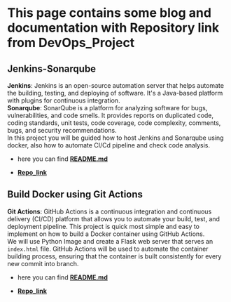 # This page contains some blog and documentation with Repository link from DevOps_Project

## Jenkins-Sonarqube

**Jenkins**: Jenkins is an open-source automation server that helps automate the building, testing, and deploying of software. It's a Java-based platform with plugins for continuous integration.  
**Sonarqube**: SonarQube is a platform for analyzing software for bugs, vulnerabilities, and code smells. It provides reports on duplicated code, coding standards, unit tests, code coverage, code complexity, comments, bugs, and security recommendations.  
In this project you will be guided how to host Jenkins and Sonarqube using docker, also how to automate CI/Cd pipeline and check code analysis.

* here you can find [**README.md**](https://github.com/botlaram/devops_projects/blob/jenkins-sonarqube/README.md)

* [**Repo_link**](https://github.com/botlaram/devops_projects/blob/jenkins-sonarqube/)

## Build Docker using Git Actions

**Git Actions**: GitHub Actions is a continuous integration and continuous delivery (CI/CD) platform that allows you to automate your build, test, and deployment pipeline.
This project is quick most simple and easy to implement on how to build a Docker container using GitHub Actions.  
We will use Python Image and create a Flask web server that serves an `index.html` file. GitHub Actions will be used to automate the container building process, ensuring that the container is built consistently for every new commit into branch.

* here you can find [**README.md**](https://github.com/botlaram/devops_projects/blob/docker-img-gitaction/README.md)

* [**Repo_link**](https://github.com/botlaram/devops_projects/blob/docker-img-gitaction/)
